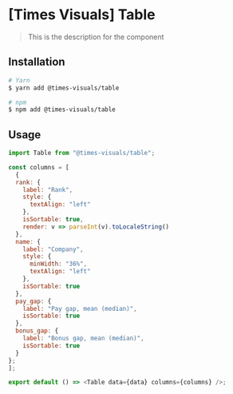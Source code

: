 # [Times Visuals] Table

> This is the description for the component

## Installation

```bash
# Yarn
$ yarn add @times-visuals/table

# npm
$ npm add @times-visuals/table
```

## Usage

```js
import Table from "@times-visuals/table";

const columns = [
  {
  rank: {
    label: "Rank",
    style: {
      textAlign: "left"
    },
    isSortable: true,
    render: v => parseInt(v).toLocaleString()
  },
  name: {
    label: "Company",
    style: {
      minWidth: "36%",
      textAlign: "left"
    },
    isSortable: true
  },
  pay_gap: {
    label: "Pay gap, mean (median)",
    isSortable: true
  },
  bonus_gap: {
    label: "Bonus gap, mean (median)",
    isSortable: true
  }
};
];

export default () => <Table data={data} columns={columns} />;
```
